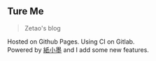 ## Ture Me
> Zetao's blog  

Hosted on Github Pages. 
Using CI on Gitlab.  
Powered by [紙小墨](https://github.com/inkProject/ink/) and I add some new features.
